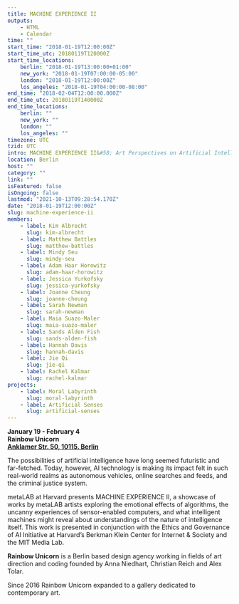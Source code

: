 ```yaml
---
title: MACHINE EXPERIENCE II
outputs:
    - HTML
    - Calendar
time: ""
start_time: "2018-01-19T12:00:00Z"
start_time_utc: 20180119T120000Z
start_time_locations:
    berlin: "2018-01-19T13:00:00+01:00"
    new_york: "2018-01-19T07:00:00-05:00"
    london: "2018-01-19T12:00:00Z"
    los_angeles: "2018-01-19T04:00:00-08:00"
end_time: "2018-02-04T12:00:00.000Z"
end_time_utc: 20180119T140000Z
end_time_locations:
    berlin: ""
    new_york: ""
    london: ""
    los_angeles: ""
timezone: UTC
tzid: UTC
intro: MACHINE EXPERIENCE II&#58; Art Perspectives on Artificial Intelligence
location: Berlin
host: ""
category: ""
link: ""
isFeatured: false
isOngoing: false
lastmod: "2021-10-13T09:28:54.170Z"
date: "2018-01-19T12:00:00Z"
slug: machine-experience-ii
members:
    - label: Kim Albrecht
      slug: kim-albrecht
    - label: Matthew Battles
      slug: matthew-battles
    - label: Mindy Seu
      slug: mindy-seu
    - label: Adam Haar Horowitz
      slug: adam-haar-horowitz
    - label: Jessica Yurkofsky
      slug: jessica-yurkofsky
    - label: Joanne Cheung
      slug: joanne-cheung
    - label: Sarah Newman
      slug: sarah-newman
    - label: Maia Suazo-Maler
      slug: maia-suazo-maler
    - label: Sands Alden Fish
      slug: sands-alden-fish
    - label: Hannah Davis
      slug: hannah-davis
    - label: Jie Qi
      slug: jie-qi
    - label: Rachel Kalmar
      slug: rachel-kalmar
projects:
    - label: Moral Labyrinth
      slug: moral-labyrinth
    - label: Artificial Senses
      slug: artificial-senses
---
```

**January 19 - February 4**<br />
**Rainbow Unicorn**<br />
**[Anklamer Str. 50, 10115. Berlin](https://maps.google.com/?q=Anklamer+Str.+5010115+Berlin&entry=gmail&source=g)**



The possibilities of artificial intelligence have long seemed futuristic and far-fetched. Today, however, AI technology is making its impact felt in such real-world realms as autonomous vehicles, online searches and feeds, and the criminal justice system.

metaLAB at Harvard presents MACHINE EXPERIENCE II, a showcase of works by metaLAB artists exploring the emotional effects of algorithms, the uncanny experiences of sensor-enabled computers, and what intelligent machines might reveal about understandings of the nature of intelligence itself. This work is presented in conjunction with the Ethics and Governance of AI Initiative at Harvard’s Berkman Klein Center for Internet & Society and the MIT Media Lab.



**Rainbow Unicorn** is a Berlin based design agency working in fields of art direction and coding founded by Anna Niedhart, Christian Reich and Alex Tolar.

Since 2016 Rainbow Unicorn expanded to a gallery dedicated to contemporary art.
